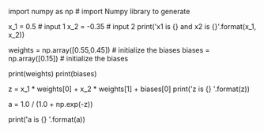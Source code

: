 import numpy as np # import Numpy library to generate

x_1 = 0.5 # input 1
x_2 = -0.35 # input 2
print('x1 is {} and x2 is {}'.format(x_1, x_2))

weights = np.array([0.55,0.45])  # initialize the biases
biases = np.array([0.15])        # initialize the biases

print(weights)
print(biases)

z = x_1 * weights[0] + x_2 * weights[1] + biases[0]
print('z is {} '.format(z))

a = 1.0 / (1.0 + np.exp(-z))

print('a is {} '.format(a))
